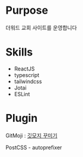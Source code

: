 # Purpose
더워드 교회 사이트를 운영합니다

# Skills
* ReactJS
* typescript
* tailwindcss
* Jotai
* ESLint

# Plugin
GitMoji : [깃모지 꾸미기](https://inpa.tistory.com/entry/GIT-%E2%9A%A1%EF%B8%8F-Gitmoji-%EC%82%AC%EC%9A%A9%EB%B2%95-Gitmoji-cli)

PostCSS - autoprefixer